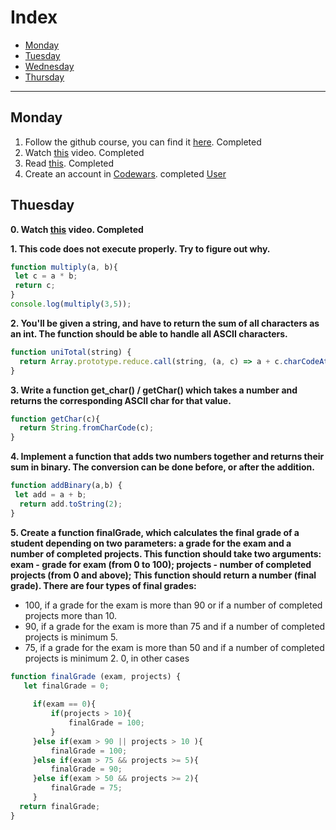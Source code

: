 # Index

- [Monday](#monday)
- [Tuesday](#tuesday)
- [Wednesday](#wednesday)
- [Thursday](#thursday)

---
## Monday

1. Follow the github course, you can find it [here](./../../../recommended). Completed
2. Watch [this](https://www.youtube.com/watch?v=A37-3lflh8I) video. Completed
3. Read [this](https://developer.mozilla.org/en-US/docs/Learn/JavaScript/First_steps/Math). Completed
4. Create an account in [Codewars](https://www.codewars.com/dashboard). completed
[User](https://www.codewars.com/users/Bismarck-v/)

## Thuesday

**0. Watch [this](https://www.youtube.com/watch?v=cEBkvm0-rg0) video. Completed**

**1. This code does not execute properly. Try to figure out why.**
``` Javascript
function multiply(a, b){
 let c = a * b;
 return c;
}
console.log(multiply(3,5));
```

**2. You'll be given a string, and have to return the sum of all characters as an int. The function should be able to handle all ASCII characters.**
```Javascript
function uniTotal(string) {
  return Array.prototype.reduce.call(string, (a, c) => a + c.charCodeAt(0), 0);
}
```

**3. Write a function get_char() / getChar() which takes a number and returns the corresponding ASCII char for that value.**
```Javascript
function getChar(c){
  return String.fromCharCode(c);
}
```

**4. Implement a function that adds two numbers together and returns their sum in binary. The conversion can be done before, or after the addition.**
```Javascript
function addBinary(a,b) {
 let add = a + b;
  return add.toString(2);
}
```

**5. Create a function finalGrade, which calculates the final grade of a student depending on two parameters: a grade for the exam and a number of completed projects. This function should take two arguments: exam - grade for exam (from 0 to 100); projects - number of completed projects (from 0 and above); This function should return a number (final grade). There are four types of final grades:**

- 100, if a grade for the exam is more than 90 or if a number of completed projects more than 10.
- 90, if a grade for the exam is more than 75 and if a number of completed projects is minimum 5.
- 75, if a grade for the exam is more than 50 and if a number of completed projects is minimum 2.
0, in other cases
```Javascript
function finalGrade (exam, projects) {
   let finalGrade = 0;
    
     if(exam == 0){
         if(projects > 10){
             finalGrade = 100;
         }
     }else if(exam > 90 || projects > 10 ){
         finalGrade = 100;
     }else if(exam > 75 && projects >= 5){
         finalGrade = 90;
     }else if(exam > 50 && projects >= 2){
         finalGrade = 75;
     }
  return finalGrade;
}
